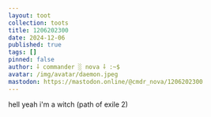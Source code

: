 ```yaml
---
layout: toot
collection: toots
title: 1206202300
date: 2024-12-06
published: true
tags: []
pinned: false
author: ⸸ commander ░ nova ⸸ :~$
avatar: /img/avatar/daemon.jpeg
mastodon: https://mastodon.online/@cmdr_nova/1206202300
---
```


hell yeah i'm a witch (path of exile 2)

